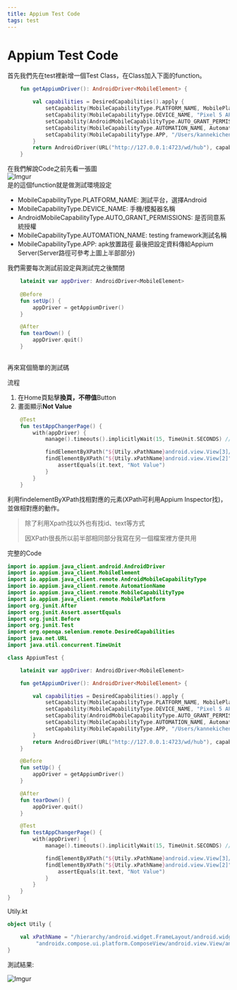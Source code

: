 ```yaml
---
title: Appium Test Code
tags: test
---
```


# Appium Test Code

首先我們先在test裡新增一個Test Class，在Class加入下面的function。

```kotlin
    fun getAppiumDriver(): AndroidDriver<MobileElement> {

        val capabilities = DesiredCapabilities().apply {
            setCapability(MobileCapabilityType.PLATFORM_NAME, MobilePlatform.ANDROID)
            setCapability(MobileCapabilityType.DEVICE_NAME, "Pixel 5 API 29")
            setCapability(AndroidMobileCapabilityType.AUTO_GRANT_PERMISSIONS, true)
            setCapability(MobileCapabilityType.AUTOMATION_NAME, AutomationName.ANDROID_UIAUTOMATOR2)
            setCapability(MobileCapabilityType.APP, "/Users/kannekichen/Desktop/app.apk")
        }
        return AndroidDriver(URL("http://127.0.0.1:4723/wd/hub"), capabilities)
    }
```

在我們解說Code之前先看一張圖\
![Imgur](https://i.imgur.com/PDKe2Gs.png)\
是的這個function就是做測試環境設定

* MobileCapabilityType.PLATFORM\_NAME: 測試平台，選擇Android
* MobileCapabilityType.DEVICE\_NAME: 手機/模擬器名稱
* AndroidMobileCapabilityType.AUTO\_GRANT\_PERMISSIONS: 是否同意系統授權
* MobileCapabilityType.AUTOMATION\_NAME: testing framework測試名稱
* MobileCapabilityType.APP: apk放置路徑 最後把設定資料傳給Appium Server(Server路徑可參考上圖上半部部分)

我們需要每次測試前設定與測試完之後關閉

```kotlin
    lateinit var appDriver: AndroidDriver<MobileElement>
    
    @Before
    fun setUp() {
        appDriver = getAppiumDriver()
    }

    @After
    fun tearDown() {
        appDriver.quit()
    }
    
```

再來寫個簡單的測試碼

流程

1. 在Home頁點擊**換頁，不帶值**Button
2. 畫面顯示**Not Value**

```kotlin
    @Test
    fun testAppChangerPage() {
        with(appDriver) {
            manage().timeouts().implicitlyWait(15, TimeUnit.SECONDS) //設定每個動作的最長等待時間

            findElementByXPath("${Utily.xPathName}android.view.View[3]/android.widget.Button").click()
            findElementByXPath("${Utily.xPathName}android.view.View[2]").also {
                assertEquals(it.text, "Not Value")
            }
        }
    }
```

利用findelementByXPath找相對應的元素(XPath可利用Appium Inspector找)，並做相對應的動作。&#x20;

> 除了利用Xpath找以外也有找id、text等方式
>
> 因XPath很長所以前半部相同部分我寫在另一個檔案裡方便共用

完整的Code

```kotlin
import io.appium.java_client.android.AndroidDriver
import io.appium.java_client.MobileElement
import io.appium.java_client.remote.AndroidMobileCapabilityType
import io.appium.java_client.remote.AutomationName
import io.appium.java_client.remote.MobileCapabilityType
import io.appium.java_client.remote.MobilePlatform
import org.junit.After
import org.junit.Assert.assertEquals
import org.junit.Before
import org.junit.Test
import org.openqa.selenium.remote.DesiredCapabilities
import java.net.URL
import java.util.concurrent.TimeUnit

class AppiumTest {

    lateinit var appDriver: AndroidDriver<MobileElement>

    fun getAppiumDriver(): AndroidDriver<MobileElement> {

        val capabilities = DesiredCapabilities().apply {
            setCapability(MobileCapabilityType.PLATFORM_NAME, MobilePlatform.ANDROID)
            setCapability(MobileCapabilityType.DEVICE_NAME, "Pixel 5 API 29")
            setCapability(AndroidMobileCapabilityType.AUTO_GRANT_PERMISSIONS, true)
            setCapability(MobileCapabilityType.AUTOMATION_NAME, AutomationName.ANDROID_UIAUTOMATOR2)
            setCapability(MobileCapabilityType.APP, "/Users/kannekichen/Desktop/app.apk")
        }
        return AndroidDriver(URL("http://127.0.0.1:4723/wd/hub"), capabilities)
    }

    @Before
    fun setUp() {
        appDriver = getAppiumDriver()
    }

    @After
    fun tearDown() {
        appDriver.quit()
    }

    @Test
    fun testAppChangerPage() {
        with(appDriver) {
            manage().timeouts().implicitlyWait(15, TimeUnit.SECONDS) //設定每個動作的最長等待時間

            findElementByXPath("${Utily.xPathName}android.view.View[3]/android.widget.Button").click()
            findElementByXPath("${Utily.xPathName}android.view.View[2]").also {
                assertEquals(it.text, "Not Value")
            }
        }
    }
}
```

Utily.kt

```kotlin
object Utily {

    val xPathName = "/hierarchy/android.widget.FrameLayout/android.widget.LinearLayout/android.widget.FrameLayout/" +
         "androidx.compose.ui.platform.ComposeView/android.view.View/android.view.View/android.view.View/"
}
```

測試結果:

&#x20;![Imgur](https://i.imgur.com/CD6XNMq.png)
